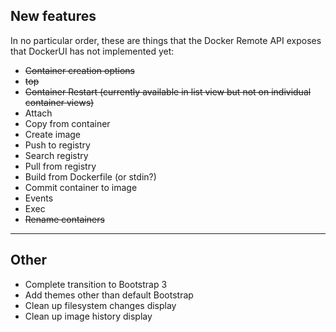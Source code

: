 ## New features
In no particular order, these are things that the Docker Remote API exposes that DockerUI has not implemented yet:

* ~~Container creation options~~
* ~~top~~
* ~~Container Restart (currently available in list view but not on individual container views)~~
* Attach
* Copy from container
* Create image
* Push to registry
* Search registry
* Pull from registry
* Build from Dockerfile (or stdin?)
* Commit container to image
* Events
* Exec
* ~~Rename containers~~
***


## Other
* Complete transition to Bootstrap 3
* Add themes other than default Bootstrap
* Clean up filesystem changes display
* Clean up image history display